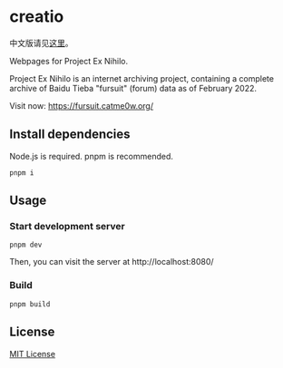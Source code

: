 # creatio

中文版请见[这里](https://github.com/CatMe0w/creatio/blob/master/README_zh.md)。

Webpages for Project Ex Nihilo.

Project Ex Nihilo is an internet archiving project, containing a complete archive of Baidu Tieba "fursuit" (forum) data as of February 2022.

Visit now: https://fursuit.catme0w.org/

## Install dependencies

Node.js is required. pnpm is recommended.

`pnpm i`

## Usage
### Start development server

`pnpm dev`

Then, you can visit the server at http://localhost:8080/

### Build

`pnpm build`

## License

[MIT License](https://opensource.org/licenses/MIT)
